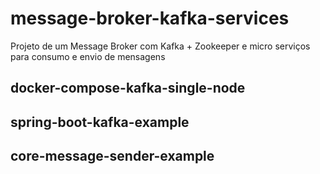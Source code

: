 # message-broker-kafka-services
Projeto de um Message Broker com Kafka + Zookeeper e micro serviços para consumo e envio de mensagens

## docker-compose-kafka-single-node

## spring-boot-kafka-example

## core-message-sender-example

